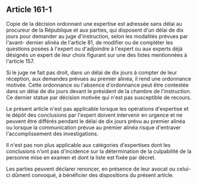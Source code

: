 Article 161-1
----
Copie de la décision ordonnant une expertise est adressée sans délai au
procureur de la République et aux parties, qui disposent d'un délai de dix jours
pour demander au juge d'instruction, selon les modalités prévues par l'avant-
dernier alinéa de l'article 81, de modifier ou de compléter les questions posées
à l'expert ou d'adjoindre à l'expert ou aux experts déjà désignés un expert de
leur choix figurant sur une des listes mentionnées à l'article 157.

Si le juge ne fait pas droit, dans un délai de dix jours à compter de leur
réception, aux demandes prévues au premier alinéa, il rend une ordonnance
motivée. Cette ordonnance ou l'absence d'ordonnance peut être contestée dans un
délai de dix jours devant le président de la chambre de l'instruction. Ce
dernier statue par décision motivée qui n'est pas susceptible de recours.

Le présent article n'est pas applicable lorsque les opérations d'expertise et le
dépôt des conclusions par l'expert doivent intervenir en urgence et ne peuvent
être différés pendant le délai de dix jours prévu au premier alinéa ou lorsque
la communication prévue au premier alinéa risque d'entraver l'accomplissement
des investigations.

Il n'est pas non plus applicable aux catégories d'expertises dont les
conclusions n'ont pas d'incidence sur la détermination de la culpabilité de la
personne mise en examen et dont la liste est fixée par décret.

Les parties peuvent déclarer renoncer, en présence de leur avocat ou celui-ci
dûment convoqué, à bénéficier des dispositions du présent article.
